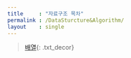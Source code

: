 ```yaml
---
title     : "자료구조 목차"
permalink : /DataSturcture&Algorithm/
layout    : single
---
```


 > [배열](/array/){: .txt_decor}
 

 

